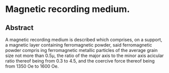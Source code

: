 # Magnetic recording medium.

## Abstract
A magnetic recording medium is described which comprises, on a support, a magnetic layer containing ferromagnetic powder, said ferromagnetic powder compris ing ferromagnetic metallic particles of the average grain size not more than 0.5µ, the ratio of the major axis to the minor axis acicular ratio thereof being from 0.3 to 4.5, and the coercive force thereof being from 1350 Oe to 1600 Oe.